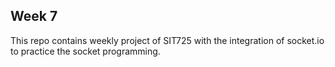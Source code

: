 ## Week 7 

This repo contains weekly project of SIT725 with the integration of socket.io to practice the socket programming. 
